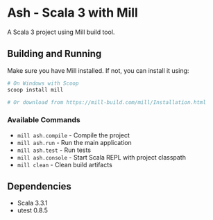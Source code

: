 # Ash - Scala 3 with Mill

A Scala 3 project using Mill build tool.

## Building and Running

Make sure you have Mill installed. If not, you can install it using:

```bash
# On Windows with Scoop
scoop install mill

# Or download from https://mill-build.com/mill/Installation.html
```

### Available Commands

- `mill ash.compile` - Compile the project
- `mill ash.run` - Run the main application
- `mill ash.test` - Run tests
- `mill ash.console` - Start Scala REPL with project classpath
- `mill clean` - Clean build artifacts

## Dependencies

- Scala 3.3.1
- utest 0.8.5
